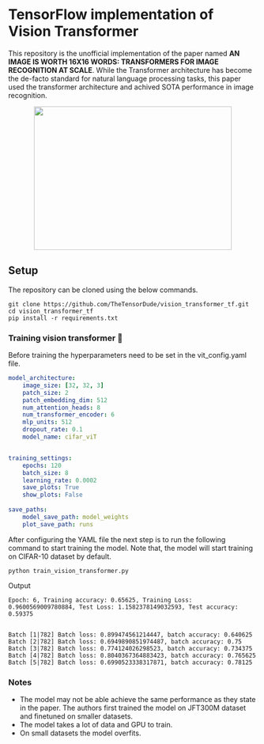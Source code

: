 
# TensorFlow implementation of Vision Transformer

This repository is the unofficial implementation of the paper named 
**AN IMAGE IS WORTH 16X16 WORDS:
TRANSFORMERS FOR IMAGE RECOGNITION AT SCALE**. While the Transformer architecture has become the de-facto standard for natural
language processing tasks, this paper used the transformer architecture and achived SOTA performance in image recognition.

<div align="center">
    <img src="https://production-media.paperswithcode.com/methods/Screen_Shot_2021-01-26_at_9.43.31_PM_uI4jjMq.png" width="400" height = "290">
</div>

## Setup
The repository can be cloned using the below commands.


```
git clone https://github.com/TheTensorDude/vision_transformer_tf.git
cd vision_transformer_tf
pip install -r requirements.txt
```


### Training vision transformer :metal:
Before training the hyperparameters need to be set in the vit_config.yaml file.

```yaml 
model_architecture:
    image_size: [32, 32, 3]
    patch_size: 2
    patch_embedding_dim: 512
    num_attention_heads: 8
    num_transformer_encoder: 6
    mlp_units: 512
    dropout_rate: 0.1
    model_name: cifar_viT


training_settings:
    epochs: 120
    batch_size: 8
    learning_rate: 0.0002 
    save_plots: True
    show_plots: False
    
save_paths:
    model_save_path: model_weights
    plot_save_path: runs
```
After configuring the YAML file the next step is to run the following command to start training the model. Note that, the model will start training on CIFAR-10 dataset by default.
```
python train_vision_transformer.py
```

Output 

```
Epoch: 6, Training accuracy: 0.65625, Training Loss: 0.9600569009780884, Test Loss: 1.1582378149032593, Test accuracy: 0.59375


Batch [1|782] Batch loss: 0.899474561214447, batch accuracy: 0.640625
Batch [2|782] Batch loss: 0.6949890851974487, batch accuracy: 0.75
Batch [3|782] Batch loss: 0.774124026298523, batch accuracy: 0.734375
Batch [4|782] Batch loss: 0.8040367364883423, batch accuracy: 0.765625
Batch [5|782] Batch loss: 0.6990523338317871, batch accuracy: 0.78125
```

### Notes
- The model may not be able achieve the same performance as they state in the paper. The authors first trained the model on JFT300M dataset and finetuned on smaller datasets.
- The model takes a lot of data and GPU to train.
- On small datasets the model overfits.
